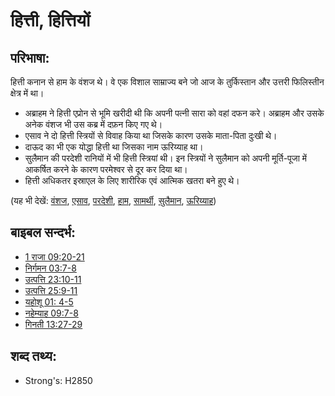 # हित्ती, हित्तियों #

## परिभाषा: ##

हित्ती कनान से हाम के वंशज थे। वे एक विशाल साम्राज्य बने जो आज के तुर्किस्तान और उत्तरी फिलिस्तीन क्षेत्र में था।

* अब्राहम ने हित्ती एप्रोन से भूमि खरीदी थी कि अपनी पत्नी सारा को वहां दफन करे। अब्राहम और उसके अनेक वंशज भी उस कब्र में दफ़न किए गए थे।
* एसाव ने दो हित्ती स्त्रियों से विवाह किया था जिसके कारण उसके माता-पिता दुःखी थे।
* दाऊद का भी एक योद्धा हित्ती था जिसका नाम ऊरिय्याह था।
* सुलैमान की परदेशी रानियों में भी हित्ती स्त्रियां थी। इन स्त्रियों ने सुलैमान को अपनी मूर्ति-पूजा में आकर्षित करने के कारण परमेश्वर से दूर कर दिया था।
* हित्ती अधिकतर इस्राएल के लिए शारीरिक एवं आत्मिक खतरा बने हुए थे।

(यह भी देखें: [वंशज](../other/descendant.md), [एसाव](../names/esau.md), [परदेशी](../other/foreigner.md), [हाम](../names/ham.md), [सामर्थी](../other/mighty.md), [सुलैमान](../names/solomon.md), [ऊरिय्याह](../names/uriah.md))

## बाइबल सन्दर्भ: ##

* [1 राजा 09:20-21](rc://hi/tn/help/1ki/09/20)
* [निर्गमन 03:7-8](rc://hi/tn/help/exo/03/07)
* [उत्पत्ति 23:10-11](rc://hi/tn/help/gen/23/10)
* [उत्पत्ति 25:9-11](rc://hi/tn/help/gen/25/09)
* [यहोशू 01: 4-5](rc://hi/tn/help/jos/01/04)
* [नहेम्याह 09:7-8](rc://hi/tn/help/neh/09/07)
* [गिनती 13:27-29](rc://hi/tn/help/num/13/27)

## शब्द तथ्य: ##

* Strong's: H2850

